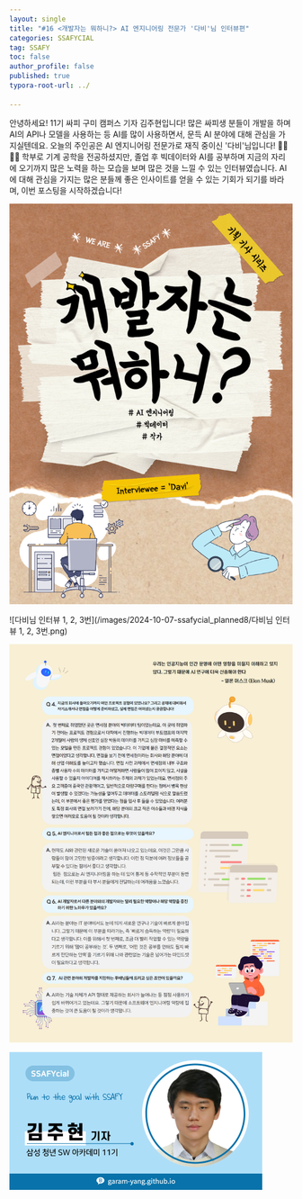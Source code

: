 ```yaml
---
layout: single
title: "#16 <개발자는 뭐하니?> AI 엔지니어링 전문가 '다비'님 인터뷰편"
categories: SSAFYCIAL
tag: SSAFY
toc: false
author_profile: false
published: true
typora-root-url: ../

---
```


안녕하세요! 11기 싸피 구미 캠퍼스 기자 김주현입니다! 많은 싸피생 분들이 개발을 하며 AI의 API나 모델을 사용하는 등 AI를 많이 사용하면서, 문득 AI 분야에 대해 관심을 가지실텐데요. 오늘의 주인공은 AI 엔지니어링 전문가로 재직 중이신 '다비'님입니다! 👏👏👏👏 학부로 기계 공학을 전공하셨지만, 졸업 후 빅데이터와 AI를 공부하며 지금의 자리에 오기까지 많은 노력을 하는 모습을 보며 많은 것을 느낄 수 있는 인터뷰였습니다. AI에 대해 관심을 가지는 많은 분들께 좋은 인사이트를 얻을 수 있는 기회가 되기를 바라며, 이번 포스팅을 시작하겠습니다! 

![1111](/images/2024-10-31-ssafycial_planned8/1111.png)

![다비님 인터뷰 1, 2, 3번](/images/2024-10-07-ssafycial_planned8/다비님 인터뷰 1, 2, 3번.png)

![333](/images/2024-10-31-ssafycial_planned8/333.png)



<img src="/images/2024-03-24-ssafycial_planned2/11기_구미_김주현.png" alt="11기_구미_김주현" style="zoom:50%;" />